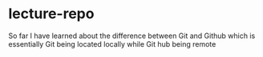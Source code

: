 # lecture-repo 

So far I have learned about the difference between Git and Github which is essentially Git being located locally while Git hub being remote

